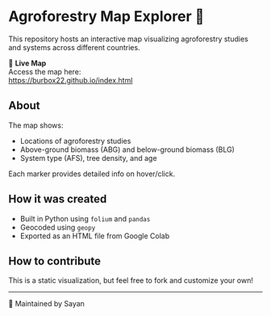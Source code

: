 # Agroforestry Map Explorer 🌿

This repository hosts an interactive map visualizing agroforestry studies and systems across different countries.

🔗 **Live Map**  
Access the map here:  
https://burbox22.github.io/index.html


## About
The map shows:
- Locations of agroforestry studies
- Above-ground biomass (ABG) and below-ground biomass (BLG)
- System type (AFS), tree density, and age

Each marker provides detailed info on hover/click.

## How it was created
- Built in Python using `folium` and `pandas`
- Geocoded using `geopy`
- Exported as an HTML file from Google Colab

## How to contribute
This is a static visualization, but feel free to fork and customize your own!

---

📌 Maintained by Sayan 
